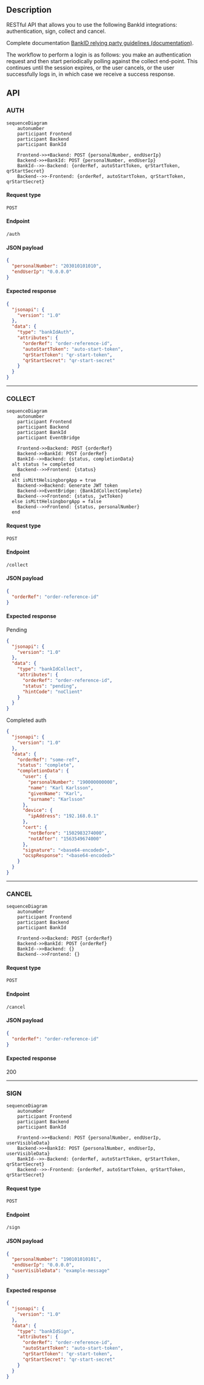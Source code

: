 ## Description

RESTful API that allows you to use the following BankId integrations: authentication, sign, collect and cancel.

Complete
documentation [BankID relying party guidelines (documentation)](https://www.bankid.com/bankid-i-dina-tjanster/rp-info).

The workflow to perform a login is as follows: you make an authentication request and then start periodically polling
against the collect end-point. This continues until the session expires, or the user cancels, or the user successfully
logs in, in which case we receive a success response.

## API

### AUTH

```mermaid
sequenceDiagram
    autonumber
    participant Frontend
    participant Backend
    participant BankId

    Frontend->>+Backend: POST {personalNumber, endUserIp}
    Backend->>+BankId: POST {personalNumber, endUserIp}
    BankId-->>-Backend: {orderRef, autoStartToken, qrStartToken, qrStartSecret}
    Backend-->>-Frontend: {orderRef, autoStartToken, qrStartToken, qrStartSecret}
```

#### Request type

`POST`

#### Endpoint

`/auth`

#### JSON payload

```json
{
  "personalNumber": "203010101010",
  "endUserIp": "0.0.0.0"
}
```

#### Expected response

```json
{
  "jsonapi": {
    "version": "1.0"
  },
  "data": {
    "type": "bankIdAuth",
    "attributes": {
      "orderRef": "order-reference-id",
      "autoStartToken": "auto-start-token",
      "qrStartToken": "qr-start-token",
      "qrStartSecret": "qr-start-secret"
    }
  }
}
```

---

### COLLECT

```mermaid
sequenceDiagram
    autonumber
    participant Frontend
    participant Backend
    participant BankId
    participant EventBridge

    Frontend->>Backend: POST {orderRef}
    Backend->>BankId: POST {orderRef}
    BankId-->>Backend: {status, completionData}
  alt status != completed
    Backend-->>Frontend: {status}
  end
  alt isMittHelsingborgApp = true
    Backend->>Backend: Generate JWT token
    Backend->>EventBridge: {BankIdCollectComplete}
    Backend-->>Frontend: {status, jwtToken}
  else isMittHelsingborgApp = false
    Backend-->>Frontend: {status, personalNumber}
  end
```

#### Request type

`POST`

#### Endpoint

`/collect`

#### JSON payload

```json
{
  "orderRef": "order-reference-id"
}
```

#### Expected response

Pending

```json
{
  "jsonapi": {
    "version": "1.0"
  },
  "data": {
    "type": "bankIdCollect",
    "attributes": {
      "orderRef": "order-reference-id",
      "status": "pending",
      "hintCode": "noClient"
    }
  }
}
```

Completed auth

```json
{
  "jsonapi": {
    "version": "1.0"
  },
  "data": {
    "orderRef": "some-ref",
    "status": "complete",
    "completionData": {
      "user": {
        "personalNumber": "190000000000",
        "name": "Karl Karlsson",
        "givenName": "Karl",
        "surname": "Karlsson"
      },
      "device": {
        "ipAddress": "192.168.0.1"
      },
      "cert": {
        "notBefore": "1502983274000",
        "notAfter": "1563549674000"
      },
      "signature": "<base64-encoded>",
      "ocspResponse": "<base64-encoded>"
    }
  }
}
```

---

### CANCEL

```mermaid
sequenceDiagram
    autonumber
    participant Frontend
    participant Backend
    participant BankId

    Frontend->>Backend: POST {orderRef}
    Backend->>BankId: POST {orderRef}
    BankId-->>Backend: {}
    Backend-->>Frontend: {}
```

#### Request type

`POST`

#### Endpoint

`/cancel`

#### JSON payload

```json
{
  "orderRef": "order-reference-id"
}
```

#### Expected response

200

---

### SIGN

```mermaid
sequenceDiagram
    autonumber
    participant Frontend
    participant Backend
    participant BankId

    Frontend->>+Backend: POST {personalNumber, endUserIp, userVisibleData}
    Backend->>+BankId: POST {personalNumber, endUserIp, userVisibleData}
    BankId-->>-Backend: {orderRef, autoStartToken, qrStartToken, qrStartSecret}
    Backend-->>-Frontend: {orderRef, autoStartToken, qrStartToken, qrStartSecret}
```

#### Request type

`POST`

#### Endpoint

`/sign`

#### JSON payload

```json
{
  "personalNumber": "190101010101",
  "endUserIp": "0.0.0.0",
  "userVisibleData": "example-message"
}
```

#### Expected response

```json
{
  "jsonapi": {
    "version": "1.0"
  },
  "data": {
    "type": "bankIdSign",
    "attributes": {
      "orderRef": "order-reference-id",
      "autoStartToken": "auto-start-token",
      "qrStartToken": "qr-start-token",
      "qrStartSecret": "qr-start-secret"
    }
  }
}
```
